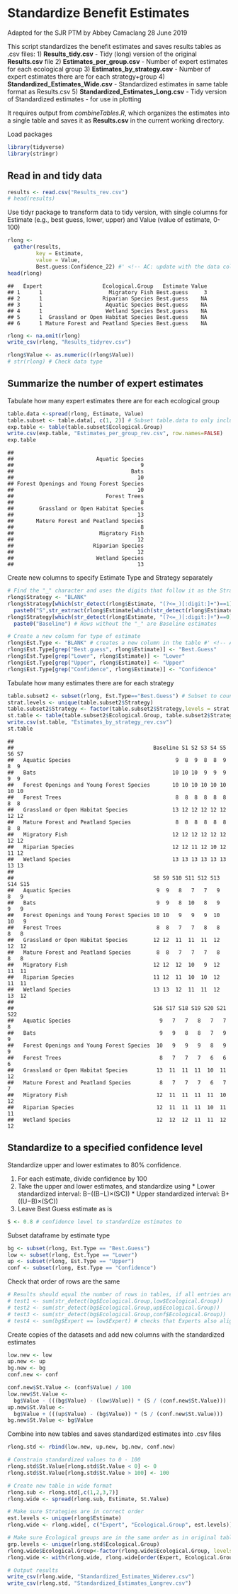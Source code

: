 Standardize Benefit Estimates
================
Adapted for the SJR PTM by Abbey Camaclang
28 June 2019

This script standardizes the benefit estimates and saves results tables as .csv files: 1) **Results\_tidy.csv** - Tidy (long) version of the original **Results.csv** file 2) **Estimates\_per\_group.csv** - Number of expert estimates for each ecological group 3) **Estimates\_by\_strategy.csv** - Number of expert estimates there are for each strategy+group 4) **Standardized\_Estimates\_Wide.csv** - Standardized estimates in same table format as Results.csv 5) **Standardized\_Estimates\_Long.csv** - Tidy version of Standardized estimates - for use in plotting

It requires output from *combineTables.R*, which organizes the estimates into a single table and saves it as **Results.csv** in the current working directory.

Load packages

``` r
library(tidyverse)
library(stringr)
```

Read in and tidy data
---------------------

``` r
results <- read.csv("Results_rev.csv")
# head(results)
```

Use tidyr package to transform data to tidy version, with single columns for Estimate (e.g., best guess, lower, upper) and Value (value of estimate, 0-100)

``` r
rlong <-
  gather(results,
         key = Estimate,
         value = Value,
         Best.guess:Confidence_22) #' <!-- AC: update with the data column names -->
head(rlong)
```

    ##   Expert                   Ecological.Group   Estimate Value
    ## 1      1                     Migratory Fish Best.guess     3
    ## 2      1                   Riparian Species Best.guess    NA
    ## 3      1                    Aquatic Species Best.guess    NA
    ## 4      1                    Wetland Species Best.guess    NA
    ## 5      1  Grassland or Open Habitat Species Best.guess    NA
    ## 6      1 Mature Forest and Peatland Species Best.guess    NA

``` r
rlong <- na.omit(rlong)
write_csv(rlong, "Results_tidyrev.csv")

rlong$Value <- as.numeric((rlong$Value))
# str(rlong) # Check data type
```

Summarize the number of expert estimates
----------------------------------------

Tabulate how many expert estimates there are for each ecological group

``` r
table.data <-spread(rlong, Estimate, Value) 
table.subset <- table.data[, c(1, 2)] # Subset table.data to only include the columns "Expert" and "Ecological.Group"
exp.table <- table(table.subset$Ecological.Group)
write.csv(exp.table, "Estimates_per_group_rev.csv", row.names=FALSE)
exp.table
```

    ## 
    ##                          Aquatic Species 
    ##                                        9 
    ##                                     Bats 
    ##                                       10 
    ## Forest Openings and Young Forest Species 
    ##                                       10 
    ##                             Forest Trees 
    ##                                        8 
    ##        Grassland or Open Habitat Species 
    ##                                       13 
    ##       Mature Forest and Peatland Species 
    ##                                        8 
    ##                           Migratory Fish 
    ##                                       12 
    ##                         Riparian Species 
    ##                                       12 
    ##                          Wetland Species 
    ##                                       13

Create new columns to specify Estimate Type and Strategy separately

``` r
# Find the "_" character and uses the digits that follow it as the Strategy name. 
rlong$Strategy <- "BLANK"
rlong$Strategy[which(str_detect(rlong$Estimate, "(?<=_)[:digit:]+")==1)] <- 
  paste0("S",str_extract(rlong$Estimate[which(str_detect(rlong$Estimate, "(?<=_)[:digit:]+")==1)], "(?<=_)[:digit:]+"))
rlong$Strategy[which(str_detect(rlong$Estimate, "(?<=_)[:digit:]+")==0)] <- 
  paste0("Baseline") # Rows without the "_" are Baseline estimates

# Create a new column for type of estimate
rlong$Est.Type <- "BLANK" # creates a new column in the table #' <!-- AC: not sure if this is really needed -->
rlong$Est.Type[grep("Best.guess", rlong$Estimate)] <- "Best.Guess"
rlong$Est.Type[grep("Lower", rlong$Estimate)] <- "Lower"
rlong$Est.Type[grep("Upper", rlong$Estimate)] <- "Upper"
rlong$Est.Type[grep("Confidence", rlong$Estimate)] <- "Confidence"
```

Tabulate how many estimates there are for each strategy

``` r
table.subset2 <- subset(rlong, Est.Type=="Best.Guess") # Subset to count how many experts provided estimates for each group and strategy
strat.levels <- unique(table.subset2$Strategy)
table.subset2$Strategy <- factor(table.subset2$Strategy,levels = strat.levels) #' <!-- AC: Note that using as.factor() changes the order to alphabetical -->
st.table <- table(table.subset2$Ecological.Group, table.subset2$Strategy)
write.csv(st.table, "Estimates_by_strategy_rev.csv")
st.table
```

    ##                                           
    ##                                            Baseline S1 S2 S3 S4 S5 S6 S7
    ##   Aquatic Species                                 9  8  9  8  8  9  8  9
    ##   Bats                                           10 10 10  9  9  9  9  9
    ##   Forest Openings and Young Forest Species       10 10 10 10 10 10 10 10
    ##   Forest Trees                                    8  8  8  8  8  8  8  8
    ##   Grassland or Open Habitat Species              13 12 12 12 12 12 12 12
    ##   Mature Forest and Peatland Species              8  8  8  8  8  8  8  8
    ##   Migratory Fish                                 12 12 12 12 12 12 12 12
    ##   Riparian Species                               12 12 11 12 10 12 11 12
    ##   Wetland Species                                13 13 13 13 13 13 13 13
    ##                                           
    ##                                            S8 S9 S10 S11 S12 S13 S14 S15
    ##   Aquatic Species                           9  9   8   7   7   9   8   9
    ##   Bats                                      9  9   8  10   8   9   9   9
    ##   Forest Openings and Young Forest Species 10 10   9   9   9  10  10   9
    ##   Forest Trees                              8  8   7   7   8   8   8   8
    ##   Grassland or Open Habitat Species        12 12  11  11  11  12  12  12
    ##   Mature Forest and Peatland Species        8  8   7   7   7   8   8   8
    ##   Migratory Fish                           12 12  12  10   9  12  11  11
    ##   Riparian Species                         11 12  11  10  10  12  11  11
    ##   Wetland Species                          13 13  12  11  11  12  13  12
    ##                                           
    ##                                            S16 S17 S18 S19 S20 S21 S22
    ##   Aquatic Species                            9   7   7   8   7   7   8
    ##   Bats                                       9   9   8   8   7   9   9
    ##   Forest Openings and Young Forest Species  10   9   9   9   8   9   9
    ##   Forest Trees                               8   7   7   7   6   6   6
    ##   Grassland or Open Habitat Species         13  11  11  11  10  11  12
    ##   Mature Forest and Peatland Species         8   7   7   7   6   7   7
    ##   Migratory Fish                            12  11  11  11  11  10  12
    ##   Riparian Species                          12  11  11  11  10  11  11
    ##   Wetland Species                           12  12  12  11  11  12  12

Standardize to a specified confidence level
-------------------------------------------

Standardize upper and lower estimates to 80% confidence.
1) For each estimate, divide confidence by 100
2) Take the upper and lower estimates, and standardize using
\* Lower standardized interval: B−((B−L)×(S∕C))
\* Upper standardized interval: B+((U−B)×(S∕C))
3) Leave Best Guess estimate as is

``` r
S <- 0.8 # confidence level to standardize estimates to
```

Subset dataframe by estimate type

``` r
bg <- subset(rlong, Est.Type == "Best.Guess")
low <- subset(rlong, Est.Type == "Lower")
up <- subset(rlong, Est.Type == "Upper")
conf <- subset(rlong, Est.Type == "Confidence")
```

Check that order of rows are the same

``` r
# Results should equal the number of rows in tables, if all entries are matching
# test1 <- sum(str_detect(bg$Ecological.Group,low$Ecological.Group)) 
# test2 <- sum(str_detect(bg$Ecological.Group,up$Ecological.Group))
# test3 <- sum(str_detect(bg$Ecological.Group,conf$Ecological.Group))
# test4 <- sum(bg$Expert == low$Expert) # checks that Experts also align
```

Create copies of the datasets and add new columns with the standardized estimates

``` r
low.new <- low
up.new <- up
bg.new <- bg
conf.new <- conf

conf.new$St.Value <- (conf$Value) / 100
low.new$St.Value <-
  bg$Value - (((bg$Value) - (low$Value)) * (S / (conf.new$St.Value)))
up.new$St.Value <-
  bg$Value + (((up$Value) - (bg$Value)) * (S / (conf.new$St.Value)))
bg.new$St.Value <- bg$Value
```

Combine into new tables and saves standardized estimates into .csv files

``` r
rlong.std <- rbind(low.new, up.new, bg.new, conf.new) 

# Constrain standardized values to 0 - 100
rlong.std$St.Value[rlong.std$St.Value < 0] <- 0 
rlong.std$St.Value[rlong.std$St.Value > 100] <- 100

# Create new table in wide format
rlong.sub <- rlong.std[,c(1,2,3,7)] 
rlong.wide <- spread(rlong.sub, Estimate, St.Value)

# Make sure Strategies are in correct order
est.levels <- unique(rlong$Estimate)
rlong.wide <- rlong.wide[, c("Expert", "Ecological.Group", est.levels)] 

# Make sure Ecological groups are in the same order as in original tables
grp.levels <- unique(rlong.std$Ecological.Group)
rlong.wide$Ecological.Group<-factor(rlong.wide$Ecological.Group, levels=grp.levels) 
rlong.wide <- with(rlong.wide, rlong.wide[order(Expert, Ecological.Group),]) 

# Output results
write_csv(rlong.wide, "Standardized_Estimates_Widerev.csv") 
write_csv(rlong.std, "Standardized_Estimates_Longrev.csv")
```
